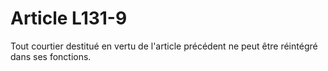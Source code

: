 # Article L131-9

Tout courtier destitué en vertu de l'article précédent ne peut être réintégré dans ses fonctions.